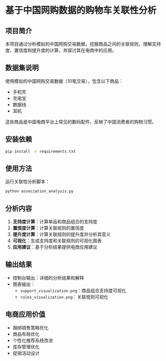 # 基于中国网购数据的购物车关联性分析

## 项目简介

本项目通过分析模拟的中国网购交易数据，挖掘商品之间的关联规则，理解支持度、置信度和提升度的计算，并探讨其在电商中的应用。

## 数据集说明

使用模拟的中国网购交易数据（10笔交易），包含以下商品：
- 手机壳
- 充电宝
- 数据线
- 耳机

这些商品是中国电商平台上常见的数码配件，反映了中国消费者的购物习惯。

## 安装依赖

```bash
pip install -r requirements.txt
```

## 使用方法

运行关联性分析脚本：

```bash
python association_analysis.py
```

## 分析内容

1. **支持度计算**：计算单品和商品组合的支持度
2. **置信度计算**：计算关联规则的置信度
3. **提升度计算**：计算关联规则的提升度并分析其意义
4. **可视化**：生成支持度和关联规则的可视化图表
5. **应用建议**：基于分析结果提供电商应用建议

## 输出结果

- 控制台输出：详细的分析结果和解释
- 图表输出：
  - `support_visualization.png`：商品组合支持度可视化
  - `rules_visualization.png`：关联规则可视化

## 电商应用价值

- 捆绑销售策略优化
- 商品布局优化
- 个性化推荐系统改进
- 库存管理优化
- 促销活动设计